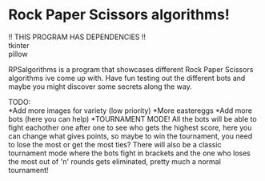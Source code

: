 # Rock Paper Scissors algorithms!

!! THIS PROGRAM HAS DEPENDENCIES !!  
tkinter  
pillow

RPSalgorithms is a program that showcases different Rock Paper Scissors algorithms ive come up with. Have fun testing out the different bots and maybe you might discover some secrets along the way.

TODO:  
*Add more images for variety (low priority)
*More eastereggs
*Add more bots (here you can help)
*TOURNAMENT MODE! All the bots will be able to fight eachother one after one to see who gets the highest score, here you can change what gives points, so maybe to win the tournament, you need to lose the most or get the most ties? There will also be a classic tournament mode where the bots fight in brackets and the one who loses the most out of 'n' rounds gets eliminated, pretty much a normal tournament!
